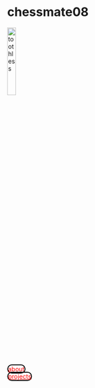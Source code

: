 # chessmate08

<img src='https://static.vecteezy.com/system/resources/previews/054/237/968/non_2x/baby-dragon-in-a-dreamy-world-design-free-vector.jpg' alt='toothless' style='width: 20%;'>
<div style='
    height: 10%;
    width: 50%'> 
  <a style='height: inherit;
      color: red;
    border: 2px solid black;
    border-radius: 50px;
    background: gradient(light-gray, white)' href='#'>about</a><br>
  <a style='height: inherit;
      color: red;
    border: 2px solid black;
    border-radius: 50px;
    background: gradient(light-gray, white)' href='#'>projects</a>
  
</div>
